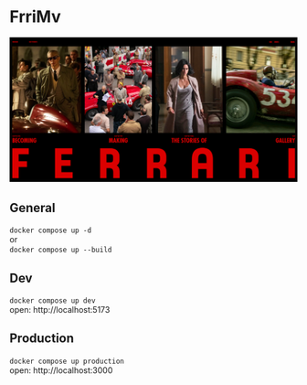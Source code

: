 # FrriMv

![Alt Text](./static/readme.png)

## General
``
docker compose up -d
``
<br>
or
<br>
``
docker compose up --build
``

## Dev
``
docker compose up dev
``
<br>
open: http://localhost:5173

## Production
``
docker compose up production
``
<br>
open: http://localhost:3000
